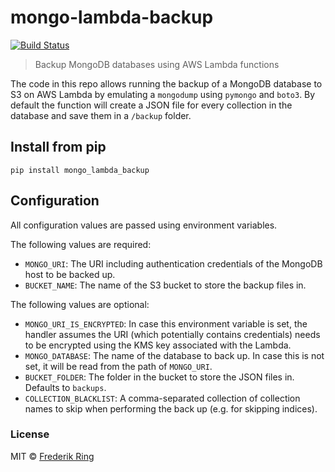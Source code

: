 # mongo-lambda-backup
[![Build Status](https://travis-ci.org/m90/mongo-lambda-backup.svg?branch=master)](https://travis-ci.org/m90/mongo-lambda-backup)
> Backup MongoDB databases using AWS Lambda functions

The code in this repo allows running the backup of a MongoDB database to S3 on AWS Lambda by emulating a `mongodump` using `pymongo` and `boto3`. By default the function will create a JSON file for every collection in the database and save them in a `/backup` folder.

## Install from pip

```
pip install mongo_lambda_backup
```

## Configuration

All configuration values are passed using environment variables.

The following values are required:

- `MONGO_URI`: The URI including authentication credentials of the MongoDB host to be backed up.
- `BUCKET_NAME`: The name of the S3 bucket to store the backup files in.

The following values are optional:

- `MONGO_URI_IS_ENCRYPTED`: In case this environment variable is set, the handler assumes the URI (which potentially contains credentials) needs to be encrypted using the KMS key associated with the Lambda.
- `MONGO_DATABASE`: The name of the database to back up. In case this is not set, it will be read from the path of `MONGO_URI`.
- `BUCKET_FOLDER`: The folder in the bucket to store the JSON files in. Defaults to `backups`.
- `COLLECTION_BLACKLIST`: A comma-separated collection of collection names to skip when performing the back up (e.g. for skipping indices).

### License
MIT © [Frederik Ring](http://www.frederikring.com)
